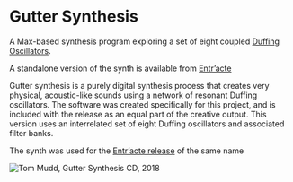 # Gutter Synthesis
A Max-based synthesis program exploring a set of eight coupled [Duffing Oscillators](https://en.wikipedia.org/wiki/Duffing_equation).

A standalone version of the synth is available from [Entr’acte](https://entracte.co.uk/projects/tom-mudd-e226/)

Gutter synthesis is a purely digital synthesis process that creates very physical, acoustic-like sounds using a network of resonant Duffing oscillators. The software was created specifically for this project, and is included with the release as an equal part of the creative output. This version uses an interrelated set of eight Duffing oscillators and associated filter banks.

The synth was used for the [Entr’acte release](https://entracte.co.uk/projects/tom-mudd-e226/) of the same name

![Tom Mudd, Gutter Synthesis CD, 2018](http://tommudd.co.uk/images/gutter_border.png)

